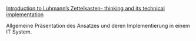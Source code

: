 [Introduction to Luhmann’s Zettelkasten- thinking and its technical implementation](https://strengejacke.files.wordpress.com/2015/10/introduction-into-luhmanns-zettelkasten-thinking.pdf)

Allgemeine Präsentation des Ansatzes und deren Implementierung in einem IT System.